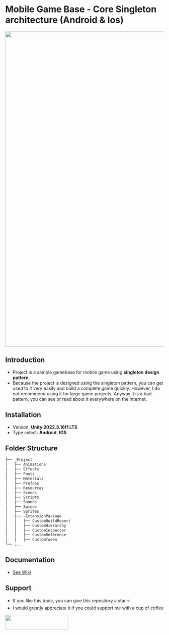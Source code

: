 # Mobile Game Base - Core Singleton architecture (Android & Ios)

<div align="center">
<img width="1000" src="https://github.com/GuardianOfGods/unity-mobile-base/assets/52252046/0426fa69-18d3-4ae0-a868-6160345f9b2a">
</div>

## Introduction

- Project is a sample gamebase for mobile game using **singleton design pattern**.
- Because the project is designed using the singleton pattern, you can get used to it very easily and build a complete game quickly. However, I do not recommend using it for large game projects. Anyway it is a bad pattern, you can see or read about it everywhere on the internet.



## Installation
- Version: **Unity 2022.3.16f1 LTS**
- Type select: **Android**, **IOS**

## Folder Structure
```bash
├── _Project
│   ├── Animations
│   ├── Effects
│   ├── Fonts
│   ├── Materials
│   ├── Prefabs
│   ├── Resources
│   ├── Scenes
│   ├── Scripts
│   ├── Sounds
│   ├── Spines
│   ├── Sprites
│   ├── ~ExtensionPackage
│   │   ├── CustomBuildReport
│   │   ├── CustomHierarchy
│   │   ├── CustomInspector
│   │   ├── CustomReference
│   │   ├── CustomTween
└── ...
```

## Documentation
- [See Wiki](https://github.com/GuardianOfGods/unity-mobile-base/wiki)

## Support
- If you like this topic, you can give this repository a star ⭐
- I would greatly appreciate it if you could support me with a cup of coffee
<a href="https://www.buymeacoffee.com/HoangVanThu">
<img src="https://www.the3rdsequence.com/texturedb/images/donate/buymeacoffee.svg" width="200" height="47"/>
